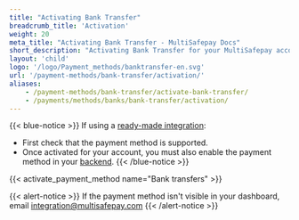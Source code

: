 ```yaml
---
title: "Activating Bank Transfer"
breadcrumb_title: 'Activation'
weight: 20
meta_title: "Activating Bank Transfer - MultiSafepay Docs"
short_description: "Activating Bank Transfer for your MultiSafepay account"
layout: 'child'
logo: '/logo/Payment_methods/banktransfer-en.svg'
url: '/payment-methods/bank-transfer/activation/'
aliases: 
    - /payment-methods/bank-transfer/activate-bank-transfer/
    - /payments/methods/banks/bank-transfer/activation/
---
```


{{< blue-notice >}} If using a [ready-made integration](/integrations/ready-made/): 

- First check that the payment method is supported. 
- Once activated for your account, you must also enable the payment method in your [backend](/glossaries/multisafepay-glossary/#backend).  {{< /blue-notice >}} 

{{< activate_payment_method name="Bank transfers" >}}

{{< alert-notice >}} If the payment method isn't visible in your dashboard, email <integration@multisafepay.com> {{< /alert-notice >}}

